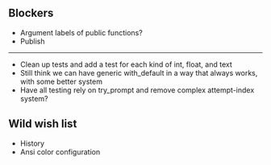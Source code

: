 ## Blockers

- Argument labels of public functions?
- Publish

---

- Clean up tests and add a test for each kind of int, float, and text
- Still think we can have generic with_default in a way that always works, with some better system
- Have all testing rely on try_prompt and remove complex attempt-index system?

## Wild wish list

- History
- Ansi color configuration
